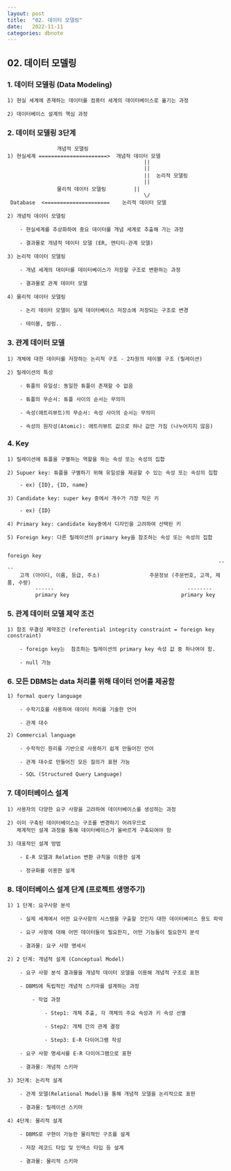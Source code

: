 ```yaml
---
layout: post
title:  "02. 데이터 모델링"
date:   2022-11-11
categories: dbnote
---
```


## 02. 데이터 모델링

### 1. 데이터 모델링 (Data Modeling)

    1) 현실 세계에 존재하는 데이터를 컴퓨터 세계의 데이터베이스로 옮기는 과정 

    2) 데이터베이스 설계의 핵심 과정 

### 2. 데이터 모델링 3단계

                    개념적 모델링
    1) 현실세계 ======================>  개념적 데이터 모델  
                                                ||
                                                ||
                                                ||  논리적 모델링
                                                ||
                    물리적 데이터 모델링         ||
                                                \/
     Database  <=====================    논리적 데이터 모델       

    2) 개념적 데이터 모델링

        - 현실세계를 추상화하여 중요 데이터를 개념 세계로 추출해 가는 과정

        - 결과물로 개념적 데이터 모델 (ER, 엔티티-관계 모델)

    3) 논리적 데이터 모델링

        - 개념 세계의 데이터를 데이터베이스가 저장할 구조로 변환하는 과정 

        - 결과물로 관계 데이터 모델 

    4) 물리적 데이터 모델링

        - 논리 데이터 모델이 실제 데이터베이스 저장소에 저장되는 구조로 변경   

        - 테이블, 컬럼..

### 3. 관계 데이터 모델 

    1) 개체에 대한 데이터를 저장하는 논리적 구조 - 2차원의 테이블 구조 (릴레이션) 

    2) 릴레이션의 특성

        - 튜플의 유일성: 동일한 튜플이 존재할 수 없음

        - 튜플의 무순서: 튜플 사이의 순서는 무의미 

        - 속성(애트리뷰트)의 무순서: 속성 사이의 순서는 무의미 

        - 속성의 원자성(Atomic): 애트리뷰트 값으로 하나 값만 가짐 (나누어지지 않음)       

### 4. Key
    
    1) 릴레이션에 튜플을 구별하는 역할을 하는 속성 또는 속성의 집합 
    
    2) Supuer key: 튜플을 구별하기 위해 유일성을 제공할 수 있는 속성 또는 속성의 집합
    
        - ex) {ID}, {ID, name}
    
    3) Candidate key: super key 중에서 개수가 가장 작은 키 
    
        - ex) {ID}
    
    4) Primary key: candidate key중에서 디자인을 고려하여 선택된 키        
    
    5) Foreign key: 다른 릴레이션의 primary key을 참조하는 속성 또는 속성의 집합 

                                                                     foreign key
                                                                        ----
        고객 (아이디, 이름, 등급, 주소)                주문정보 (주문번호, 고객, 제품, 수량)
             ------                                           --------
             primary key                                    primary key 

### 5. 관계 데이터 모델 제약 조건 
    
    1) 참조 무결성 제약조건 (referential integrity constraint = foreign key constraint)
    
        - foreign key는  참조하는 릴레이션의 primary key 속성 값 중 하나여야 함.    
    
        - null 가능   

### 6. 모든 DBMS는 data 처리를 위해 데이터 언어를 제공함 
    
    1) formal query language
    
        - 수학기호를 사용하여 데이터 처리를 기술한 언어 
    
        - 관계 대수 
    
    2) Commercial language
    
        - 수학적인 원리를 기반으로 사용하기 쉽게 만들어진 언어 
    
        - 관계 대수로 만들어진 모든 질의가 표현 가능 
    
        - SQL (Structured Query Language)

### 7. 데이터베이스 설계 
    
    1) 사용자의 다양한 요구 사항을 고려하여 데이터베이스를 생성하는 과정 
    
    2) 이미 구축된 데이터베이스는 구조를 변경하기 어려우므로 
       체계적인 설계 과정을 통해 데이터베이스가 올바르게 구축되여야 함    
    
    3) 대표적인 설계 방법 
    
        - E-R 모델과 Relation 변환 규칙을 이용한 설계 
    
        - 정규화를 이용한 설계 

### 8. 데이터베이스 설계 단계 (프로젝트 생명주기)
   
    1) 1 단계: 요구사항 분석 
   
        - 실제 세계에서 어떤 요구사항의 시스템을 구출할 것인지 대한 데이터베이스 용도 파악 
   
        - 요구 사항에 대해 어떤 데이터들이 필요한지, 어떤 기능들이 필요한지 분석 
   
        - 결과물: 요구 사항 명세서 
   
    2) 2 단계: 개념적 설계 (Conceptual Model)
   
        - 요구 사항 분석 결과물을 개념적 데이터 모델을 이용해 개념적 구조로 표현 
   
        - DBMS에 독립적인 개념적 스키마를 설계하는 과정 
   
            - 작업 과정 
   
                - Step1: 개체 추출, 각 객체의 주요 속성과 키 속성 선별
   
                - Step2: 개체 간의 관계 결정
   
                - Step3: E-R 다이어그램 작성 
   
        - 요구 사항 명세서를 E-R 다이어그램으로 표현 
   
        - 결과물: 개념적 스키마
   
    3) 3단계: 논리적 설계 
   
        - 관계 모델(Relational Model)을 통해 개념적 모델을 논리적으로 표현 
   
        - 결과물: 릴레이션 스키마 
   
    4) 4단계: 물리적 설계 
   
        - DBMS로 구현이 가능한 물리적인 구조를 설계 
   
        - 저장 레코드 타입 및 인덱스 타입 등 설계 
   
        - 결과물: 물리적 스키마